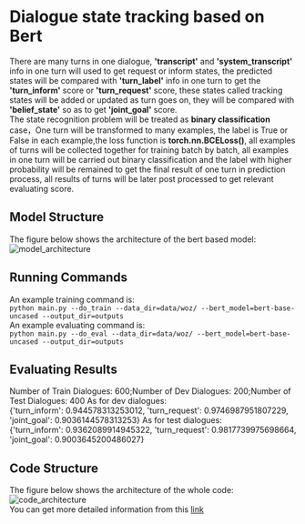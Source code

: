 # Dialogue state tracking based on Bert
There are many turns in one dialogue, **'transcript'** and **'system_transcript'** info in one turn will used to get request or inform states, the predicted states will be compared with **'turn_label'** info in one turn to get the **'turn_inform'** score or **'turn_request'** score, these states called tracking states will be added or updated as turn goes on, they will be compared with **'belief_state'** so as to get **'joint_goal'** score.  
The state recognition problem will be treated as **binary classification** case，One turn will be transformed to many examples, the label is True or False in each example,the loss function is **torch.nn.BCELoss()**, all examples of turns will be collected together for training batch by batch, all examples in one turn will be carried out binary classification and the label with higher probability will be remained to get the final result of one turn in prediction process, all results of turns will be later post processed to get relevant evaluating score.  

## Model Structure
The figure below shows the architecture of the bert based model:
![model_architecture](https://raw.github.com/huakeda1/Basic-algorithm-and-framework-study-for-AI/master/dialogue_state_tracking_with_bert/associated_pngs/simple_bert_model_for_dst.png)  

## Running Commands
An example training command is:  
`python main.py --do_train --data_dir=data/woz/ --bert_model=bert-base-uncased --output_dir=outputs`  
An example evaluating command is:  
`python main.py --do_eval --data_dir=data/woz/ --bert_model=bert-base-uncased --output_dir=outputs`  

## Evaluating Results
Number of Train Dialogues: 600;Number of Dev Dialogues: 200;Number of Test Dialogues: 400
As for dev dialogues:  
{'turn_inform': 0.944578313253012, 'turn_request': 0.9746987951807229, 'joint_goal': 0.9036144578313253}
As for test dialogues:  
{'turn_inform': 0.9362089914945322, 'turn_request': 0.9817739975698664, 'joint_goal': 0.9003645200486027}

## Code Structure
The figure below shows the architecture of the whole code:
![code_architecture](https://raw.github.com/huakeda1/Basic-algorithm-and-framework-study-for-AI/master/dialogue_state_tracking_with_bert/associated_pngs/Dialogue_state_tracking_with_bert.png)  
You can get more detailed information from this [link](https://naotu.baidu.com/file/17947dc4dfba2a8d824b06981d0170f8)